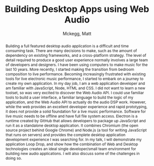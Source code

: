 --- 
title: "Building Desktop Apps using Web Audio" 
abstract: "Building a full featured desktop audio application is a difficult and time consuming task. There are many decisions to make, such as the amount of dependency on existing frameworks, and a cross-platform strategy. The level of detail required to produce a good user experience normally involves a large team of developers and designers. I have been using computers to make music for the last 10 years. More recently, I started making the transition from bedroom composition to live performance. Becoming increasingly frustrated with existing tools for live electronic music performance, I started to embark on a journey to create my own application. In my day job, I am a web application developer and am familiar with JavaScript, Node, HTML and CSS. I did not want to learn a new toolset, so was very excited to discover the Web Audio API. I could use familiar tools to build a user interface, a familiar language to build the logic of my application, and the Web Audio API to actually do the audio DSP work. However, while the web provides an excellent developer experience and rapid prototyping, it does not provide a solid foundation for a live music performance. Software for live music needs to be offline and have full file system access. Electron is a runtime created by GitHub that allows developers to package up JavaScript and run it as a standalone desktop application. It combines Chromium (the open source project behind Google Chrome) and Node.js (a tool for writing JavaScript that runs on servers) and provides the complete desktop application development experience I was searching for. In my talk, I will demonstrate my application Loop Drop, and show how the combination of Web and Desktop technologies creates an ideal single developer/small team environment for building new audio applications. I will also discuss some of the challenges in doing so." 
address: "Atlanta, GA, USA" 
author: "Mckegg, Matt"
webAuthor: "Matt Mckegg" 
booktitle: "Proceedings of the International Web Audio Conference" 
editor: "Freeman, Jason and Lerch, Alexander and Paradis, Matthew" 
month: "April"
pages: "" 
publisher: "Georgia Tech" 
series: "WAC '16"
track: "Talk"  
year: "2016" 
id: "2016_EA_8" 
tags: year2016
media: https://smartech.gatech.edu/bitstream/handle/1853/54656/building-desktop_videostream.html?sequence=8&isAllowed=y 
pdflink: /_data/papers/pdf/2016/2016_8.pdf
ISSN: 2663-5844
---